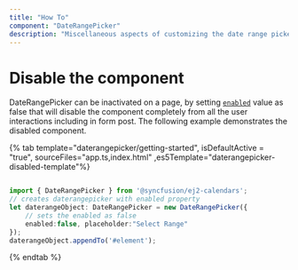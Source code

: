 ```yaml
---
title: "How To"
component: "DateRangePicker"
description: "Miscellaneous aspects of customizing the date range picker"
---
```


# Disable the component

DateRangePicker can be inactivated on a page, by setting [`enabled`](../../api/daterangepicker#enabled) value as false that will disable the component completely from all the user interactions including in form post. The following example demonstrates the disabled component.

{% tab template="daterangepicker/getting-started", isDefaultActive = "true", sourceFiles="app.ts,index.html" ,es5Template="daterangepicker-disabled-template"%}

```typescript

import { DateRangePicker } from '@syncfusion/ej2-calendars';
// creates daterangepicker with enabled property
let daterangeObject: DateRangePicker = new DateRangePicker({
    // sets the enabled as false
    enabled:false, placeholder:"Select Range"
});
daterangeObject.appendTo('#element');

```

{% endtab %}